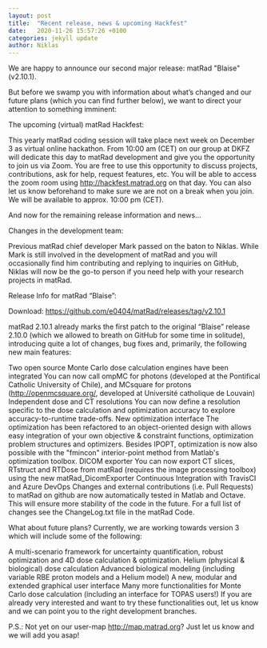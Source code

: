 ```yaml
---
layout: post
title:  "Recent release, news & upcoming Hackfest"
date:   2020-11-26 15:57:26 +0100
categories: jekyll update
author: Niklas
---
```


We are happy to announce our second major release: matRad "Blaise" (v2.10.1).

But before we swamp you with information about what’s changed and our future plans (which you can find further below), we want to direct your attention to something imminent:

 

The upcoming (virtual) matRad Hackfest:

This yearly matRad coding session will take place next week on December 3 as virtual online hackathon. From 10:00 am (CET) on our group at DKFZ will dedicate this day to matRad development and give you the opportunity to join us via Zoom. You are free to use this opportunity to discuss projects, contributions, ask for help, request features, etc. You will be able to access the zoom room using http://hackfest.matrad.org on that day. You can also let us know beforehand to make sure we are not on a break when you join. We will be available to approx. 10:00 pm (CET).

 

And now for the remaining release information and news…

 

Changes in the development team:

Previous matRad chief developer Mark passed on the baton to Niklas. While Mark is still involved in the development of matRad and you will occasionally find him contributing and replying to inquiries on GitHub, Niklas will now be the go-to person if you need help with your research projects in matRad.

 

Release Info for matRad “Blaise”:

Download: https://github.com/e0404/matRad/releases/tag/v2.10.1

matRad 2.10.1 already marks the first patch to the original “Blaise” release 2.10.0 (which we allowed to breath on GitHub for some time in solitude), introducing quite a lot of changes, bug fixes and, primarily, the following new main features:

Two open source Monte Carlo dose calculation engines have been integrated
You can now call ompMC for photons (developed at the Pontifical Catholic University of Chile), and MCsquare for protons (http://openmcsquare.org/, developed at Université catholique de Louvain)
Independent dose and CT resolutions
You can now define a resolution specific to the dose calculation and optimization accuracy to explore accuracy-to-runtime trade-offs.
New optimization interface
The optimization has been refactored to an object-oriented design with allows easy integration of your own objective & constraint functions, optimization problem structures and optimizers. Besides IPOPT, optimization is now also possible with the "fmincon" interior-point method from Matlab's optimization toolbox.
DICOM exporter
You can now export CT slices, RTstruct and RTDose from matRad (requires the image processing toolbox) using the new matRad_DicomExporter
Continuous Integration with TravisCI and Azure DevOps
Changes and external contributions (i.e. Pull Requests) to matRad on github are now automatically tested in Matlab and Octave. This will ensure more stability of the code in the future.
For a full list of changes see the ChangeLog.txt file in the matRad Code.

 

What about future plans?
Currently, we are working towards version 3 which will include some of the following:

A multi-scenario framework for uncertainty quantification, robust optimization and 4D dose calculation & optimization.
Helium (physical & biological) dose calculation
Advanced biological modeling (including variable RBE proton models and a Helium model)
A new, modular and extended graphical user interface
Many more functionalities for Monte Carlo dose calculation (including an interface for TOPAS users!)
If you are already very interested and want to try these functionalities out, let us know and we can point you to the right development branches.


P.S.:
Not yet on our user-map http://map.matrad.org? Just let us know and we will add you asap!  
